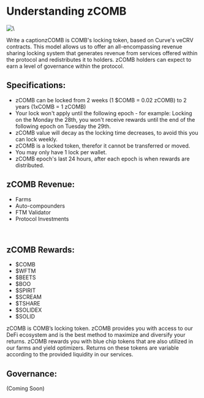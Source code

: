 # Understanding zCOMB

![\\](https://files.gitbook.com/v0/b/gitbook-x-prod.appspot.com/o/spaces%2FEKPCxete3hM1YlfPkbLb%2Fuploads%2FysIuGsJRAn4cnS5gjPUg%2Fzcomb%20transparent.png?alt=media\&token=4cef6759-bf58-4d23-ac2c-33c0ad371d89)

​Write a caption​zCOMB is COMB's locking token, based on Curve's veCRV contracts. This model allows us to offer an all-encompassing revenue sharing locking system that generates revenue from services offered within the protocol and redistributes it to holders. zCOMB holders can expect to earn a level of governance within the protocol.

## **Specifications:** <a href="#specifications" id="specifications"></a>

* zCOMB can be locked from 2 weeks (1 $COMB = 0.02 zCOMB) to 2 years (1xCOMB = 1 zCOMB)
* Your lock won't apply until the following epoch - for example: Locking on the Monday the 28th, you won't receive rewards until the end of the following epoch on Tuesday the 29th.
* zCOMB value will decay as the locking time decreases, to avoid this you can lock weekly.
* zCOMB is a locked token, therefor it cannot be transferred or moved.
* You may only have 1 lock per wallet.
* zCOMB epoch's last 24 hours, after each epoch is when rewards are distributed.

## **zCOMB Revenue:** <a href="#zcomb-revenue" id="zcomb-revenue"></a>

* Farms
* Auto-compounders
* FTM Validator
* Protocol Investments

​

## **zCOMB Rewards:** <a href="#zcomb-rewards" id="zcomb-rewards"></a>

* $COMB
* $WFTM
* $BEETS
* $BOO
* $SPIRIT
* $SCREAM
* $TSHARE
* $SOLIDEX
* $SOLID

zCOMB is COMB’s locking token. zCOMB provides you with access to our DeFi ecosystem and is the best method to maximize and diversify your returns. zCOMB rewards you with blue chip tokens that are also utilized in our farms and yield optimizers. Returns on these tokens are variable according to the provided liquidity in our services.

## Governance: <a href="#governance" id="governance"></a>

(Coming Soon)
